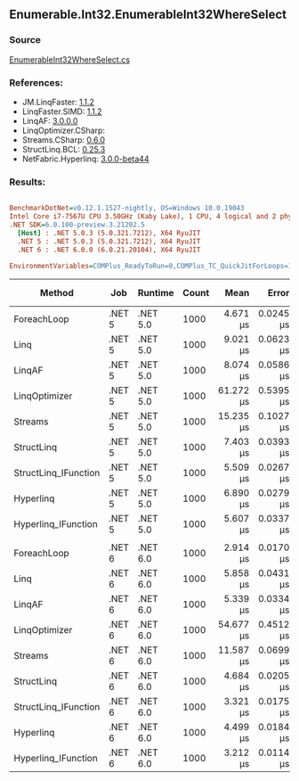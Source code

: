 ﻿## Enumerable.Int32.EnumerableInt32WhereSelect

### Source
[EnumerableInt32WhereSelect.cs](../LinqBenchmarks/Enumerable/Int32/EnumerableInt32WhereSelect.cs)

### References:
- JM.LinqFaster: [1.1.2](https://www.nuget.org/packages/JM.LinqFaster/1.1.2)
- LinqFaster.SIMD: [1.1.2](https://www.nuget.org/packages/LinqFaster.SIMD/1.0.3)
- LinqAF: [3.0.0.0](https://www.nuget.org/packages/LinqAF/3.0.0.0)
- LinqOptimizer.CSharp: [](https://www.nuget.org/packages/LinqOptimizer.CSharp/)
- Streams.CSharp: [0.6.0](https://www.nuget.org/packages/Streams.CSharp/0.6.0)
- StructLinq.BCL: [0.25.3](https://www.nuget.org/packages/StructLinq.BCL/0.25.3)
- NetFabric.Hyperlinq: [3.0.0-beta44](https://www.nuget.org/packages/NetFabric.Hyperlinq/3.0.0-beta44)

### Results:
``` ini

BenchmarkDotNet=v0.12.1.1527-nightly, OS=Windows 10.0.19043
Intel Core i7-7567U CPU 3.50GHz (Kaby Lake), 1 CPU, 4 logical and 2 physical cores
.NET SDK=6.0.100-preview.3.21202.5
  [Host] : .NET 5.0.3 (5.0.321.7212), X64 RyuJIT
  .NET 5 : .NET 5.0.3 (5.0.321.7212), X64 RyuJIT
  .NET 6 : .NET 6.0.0 (6.0.21.20104), X64 RyuJIT

EnvironmentVariables=COMPlus_ReadyToRun=0,COMPlus_TC_QuickJitForLoops=1,COMPlus_TieredPGO=1  

```
|               Method |    Job |  Runtime | Count |      Mean |     Error |    StdDev | Ratio | RatioSD |   Gen 0 | Gen 1 | Gen 2 | Allocated |
|--------------------- |------- |--------- |------ |----------:|----------:|----------:|------:|--------:|--------:|------:|------:|----------:|
|          ForeachLoop | .NET 5 | .NET 5.0 |  1000 |  4.671 μs | 0.0245 μs | 0.0229 μs |  1.00 |    0.00 |  0.0153 |     - |     - |      40 B |
|                 Linq | .NET 5 | .NET 5.0 |  1000 |  9.021 μs | 0.0623 μs | 0.0552 μs |  1.93 |    0.01 |  0.0763 |     - |     - |     160 B |
|               LinqAF | .NET 5 | .NET 5.0 |  1000 |  8.074 μs | 0.0586 μs | 0.0489 μs |  1.73 |    0.02 |  0.0153 |     - |     - |      40 B |
|        LinqOptimizer | .NET 5 | .NET 5.0 |  1000 | 61.272 μs | 0.5395 μs | 0.4782 μs | 13.11 |    0.12 | 15.7471 |     - |     - |  33,159 B |
|              Streams | .NET 5 | .NET 5.0 |  1000 | 15.235 μs | 0.1027 μs | 0.0858 μs |  3.26 |    0.03 |  0.3357 |     - |     - |     744 B |
|           StructLinq | .NET 5 | .NET 5.0 |  1000 |  7.403 μs | 0.0393 μs | 0.0348 μs |  1.58 |    0.01 |  0.0458 |     - |     - |      96 B |
| StructLinq_IFunction | .NET 5 | .NET 5.0 |  1000 |  5.509 μs | 0.0267 μs | 0.0223 μs |  1.18 |    0.01 |  0.0153 |     - |     - |      40 B |
|            Hyperlinq | .NET 5 | .NET 5.0 |  1000 |  6.890 μs | 0.0279 μs | 0.0247 μs |  1.47 |    0.01 |  0.0153 |     - |     - |      40 B |
|  Hyperlinq_IFunction | .NET 5 | .NET 5.0 |  1000 |  5.607 μs | 0.0337 μs | 0.0315 μs |  1.20 |    0.01 |  0.0153 |     - |     - |      40 B |
|                      |        |          |       |           |           |           |       |         |         |       |       |           |
|          ForeachLoop | .NET 6 | .NET 6.0 |  1000 |  2.914 μs | 0.0170 μs | 0.0151 μs |  1.00 |    0.00 |  0.0191 |     - |     - |      40 B |
|                 Linq | .NET 6 | .NET 6.0 |  1000 |  5.858 μs | 0.0431 μs | 0.0336 μs |  2.01 |    0.01 |  0.0763 |     - |     - |     160 B |
|               LinqAF | .NET 6 | .NET 6.0 |  1000 |  5.339 μs | 0.0334 μs | 0.0312 μs |  1.83 |    0.02 |  0.0153 |     - |     - |      40 B |
|        LinqOptimizer | .NET 6 | .NET 6.0 |  1000 | 54.677 μs | 0.4512 μs | 0.4000 μs | 18.76 |    0.16 | 15.6250 |     - |     - |  32,708 B |
|              Streams | .NET 6 | .NET 6.0 |  1000 | 11.587 μs | 0.0699 μs | 0.0584 μs |  3.98 |    0.02 |  0.3510 |     - |     - |     744 B |
|           StructLinq | .NET 6 | .NET 6.0 |  1000 |  4.684 μs | 0.0205 μs | 0.0182 μs |  1.61 |    0.01 |  0.0458 |     - |     - |      96 B |
| StructLinq_IFunction | .NET 6 | .NET 6.0 |  1000 |  3.321 μs | 0.0175 μs | 0.0164 μs |  1.14 |    0.01 |  0.0191 |     - |     - |      40 B |
|            Hyperlinq | .NET 6 | .NET 6.0 |  1000 |  4.499 μs | 0.0184 μs | 0.0163 μs |  1.54 |    0.01 |  0.0153 |     - |     - |      40 B |
|  Hyperlinq_IFunction | .NET 6 | .NET 6.0 |  1000 |  3.212 μs | 0.0114 μs | 0.0107 μs |  1.10 |    0.01 |  0.0191 |     - |     - |      40 B |
